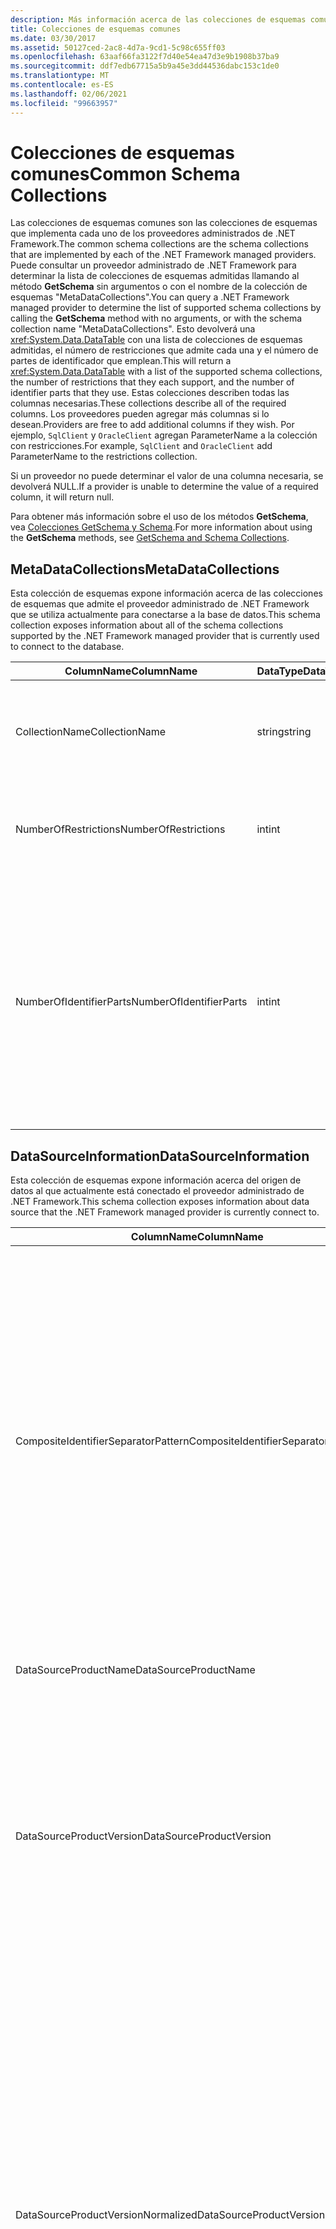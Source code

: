 ```yaml
---
description: Más información acerca de las colecciones de esquemas comunes
title: Colecciones de esquemas comunes
ms.date: 03/30/2017
ms.assetid: 50127ced-2ac8-4d7a-9cd1-5c98c655ff03
ms.openlocfilehash: 63aaf66fa3122f7d40e54ea47d3e9b1908b37ba9
ms.sourcegitcommit: ddf7edb67715a5b9a45e3dd44536dabc153c1de0
ms.translationtype: MT
ms.contentlocale: es-ES
ms.lasthandoff: 02/06/2021
ms.locfileid: "99663957"
---
```

# <a name="common-schema-collections"></a><span data-ttu-id="47744-103">Colecciones de esquemas comunes</span><span class="sxs-lookup"><span data-stu-id="47744-103">Common Schema Collections</span></span>

<span data-ttu-id="47744-104">Las colecciones de esquemas comunes son las colecciones de esquemas que implementa cada uno de los proveedores administrados de .NET Framework.</span><span class="sxs-lookup"><span data-stu-id="47744-104">The common schema collections are the schema collections that are implemented by each of the .NET Framework managed providers.</span></span> <span data-ttu-id="47744-105">Puede consultar un proveedor administrado de .NET Framework para determinar la lista de colecciones de esquemas admitidas llamando al método **GetSchema** sin argumentos o con el nombre de la colección de esquemas "MetaDataCollections".</span><span class="sxs-lookup"><span data-stu-id="47744-105">You can query a .NET Framework managed provider to determine the list of supported schema collections by calling the **GetSchema** method with no arguments, or with the schema collection name "MetaDataCollections".</span></span> <span data-ttu-id="47744-106">Esto devolverá una <xref:System.Data.DataTable> con una lista de colecciones de esquemas admitidas, el número de restricciones que admite cada una y el número de partes de identificador que emplean.</span><span class="sxs-lookup"><span data-stu-id="47744-106">This will return a <xref:System.Data.DataTable> with a list of the supported schema collections, the number of restrictions that they each support, and the number of identifier parts that they use.</span></span> <span data-ttu-id="47744-107">Estas colecciones describen todas las columnas necesarias.</span><span class="sxs-lookup"><span data-stu-id="47744-107">These collections describe all of the required columns.</span></span> <span data-ttu-id="47744-108">Los proveedores pueden agregar más columnas si lo desean.</span><span class="sxs-lookup"><span data-stu-id="47744-108">Providers are free to add additional columns if they wish.</span></span> <span data-ttu-id="47744-109">Por ejemplo, `SqlClient` y `OracleClient` agregan ParameterName a la colección con restricciones.</span><span class="sxs-lookup"><span data-stu-id="47744-109">For example, `SqlClient` and `OracleClient` add ParameterName to the restrictions collection.</span></span>  
  
 <span data-ttu-id="47744-110">Si un proveedor no puede determinar el valor de una columna necesaria, se devolverá NULL.</span><span class="sxs-lookup"><span data-stu-id="47744-110">If a provider is unable to determine the value of a required column, it will return null.</span></span>  
  
 <span data-ttu-id="47744-111">Para obtener más información sobre el uso de los métodos **GetSchema**, vea [Colecciones GetSchema y Schema](getschema-and-schema-collections.md).</span><span class="sxs-lookup"><span data-stu-id="47744-111">For more information about using the **GetSchema** methods, see [GetSchema and Schema Collections](getschema-and-schema-collections.md).</span></span>  
  
## <a name="metadatacollections"></a><span data-ttu-id="47744-112">MetaDataCollections</span><span class="sxs-lookup"><span data-stu-id="47744-112">MetaDataCollections</span></span>  

 <span data-ttu-id="47744-113">Esta colección de esquemas expone información acerca de las colecciones de esquemas que admite el proveedor administrado de .NET Framework que se utiliza actualmente para conectarse a la base de datos.</span><span class="sxs-lookup"><span data-stu-id="47744-113">This schema collection exposes information about all of the schema collections supported by the .NET Framework managed provider that is currently used to connect to the database.</span></span>  
  
|<span data-ttu-id="47744-114">ColumnName</span><span class="sxs-lookup"><span data-stu-id="47744-114">ColumnName</span></span>|<span data-ttu-id="47744-115">DataType</span><span class="sxs-lookup"><span data-stu-id="47744-115">DataType</span></span>|<span data-ttu-id="47744-116">Descripción</span><span class="sxs-lookup"><span data-stu-id="47744-116">Description</span></span>|  
|----------------|--------------|-----------------|  
|<span data-ttu-id="47744-117">CollectionName</span><span class="sxs-lookup"><span data-stu-id="47744-117">CollectionName</span></span>|<span data-ttu-id="47744-118">string</span><span class="sxs-lookup"><span data-stu-id="47744-118">string</span></span>|<span data-ttu-id="47744-119">Nombre de la colección que se pasa al método **GetSchema** para devolver la colección.</span><span class="sxs-lookup"><span data-stu-id="47744-119">The name of the collection to pass to the **GetSchema** method to return the collection.</span></span>|  
|<span data-ttu-id="47744-120">NumberOfRestrictions</span><span class="sxs-lookup"><span data-stu-id="47744-120">NumberOfRestrictions</span></span>|<span data-ttu-id="47744-121">int</span><span class="sxs-lookup"><span data-stu-id="47744-121">int</span></span>|<span data-ttu-id="47744-122">El número de restricciones que se pueden especificar para la colección.</span><span class="sxs-lookup"><span data-stu-id="47744-122">The number of restrictions that may be specified for the collection.</span></span>|  
|<span data-ttu-id="47744-123">NumberOfIdentifierParts</span><span class="sxs-lookup"><span data-stu-id="47744-123">NumberOfIdentifierParts</span></span>|<span data-ttu-id="47744-124">int</span><span class="sxs-lookup"><span data-stu-id="47744-124">int</span></span>|<span data-ttu-id="47744-125">El número de partes del identificador compuesto y nombre del objeto de base de datos.</span><span class="sxs-lookup"><span data-stu-id="47744-125">The number of parts in the composite identifier/database object name.</span></span> <span data-ttu-id="47744-126">Por ejemplo, en SQL Server, sería 3 para las tablas y 4 para las columnas.</span><span class="sxs-lookup"><span data-stu-id="47744-126">For example, in SQL Server, this would be 3 for tables and 4 for columns.</span></span> <span data-ttu-id="47744-127">En Oracle, sería 2 para las tablas y 3 para las columnas.</span><span class="sxs-lookup"><span data-stu-id="47744-127">In Oracle, it would be 2 for tables and 3 for columns.</span></span>|  
  
## <a name="datasourceinformation"></a><span data-ttu-id="47744-128">DataSourceInformation</span><span class="sxs-lookup"><span data-stu-id="47744-128">DataSourceInformation</span></span>  

 <span data-ttu-id="47744-129">Esta colección de esquemas expone información acerca del origen de datos al que actualmente está conectado el proveedor administrado de .NET Framework.</span><span class="sxs-lookup"><span data-stu-id="47744-129">This schema collection exposes information about data source that the .NET Framework managed provider is currently connect to.</span></span>  
  
|<span data-ttu-id="47744-130">ColumnName</span><span class="sxs-lookup"><span data-stu-id="47744-130">ColumnName</span></span>|<span data-ttu-id="47744-131">DataType</span><span class="sxs-lookup"><span data-stu-id="47744-131">DataType</span></span>|<span data-ttu-id="47744-132">Descripción</span><span class="sxs-lookup"><span data-stu-id="47744-132">Description</span></span>|  
|----------------|--------------|-----------------|  
|<span data-ttu-id="47744-133">CompositeIdentifierSeparatorPattern</span><span class="sxs-lookup"><span data-stu-id="47744-133">CompositeIdentifierSeparatorPattern</span></span>|<span data-ttu-id="47744-134">string</span><span class="sxs-lookup"><span data-stu-id="47744-134">string</span></span>|<span data-ttu-id="47744-135">La expresión regular que va a hacer corresponder los separadores compuestos en un identificador compuesto.</span><span class="sxs-lookup"><span data-stu-id="47744-135">The regular expression to match the composite separators in a composite identifier.</span></span> <span data-ttu-id="47744-136">Por ejemplo, "\\".</span><span class="sxs-lookup"><span data-stu-id="47744-136">For example, "\\."</span></span> <span data-ttu-id="47744-137">(por SQL Server) o " \@&#124;\\ ".</span><span class="sxs-lookup"><span data-stu-id="47744-137">(for SQL Server) or "\@&#124;\\."</span></span> <span data-ttu-id="47744-138">(en Oracle).</span><span class="sxs-lookup"><span data-stu-id="47744-138">(for Oracle).</span></span><br /><br /> <span data-ttu-id="47744-139">Se suele usar un identificador compuesto para un nombre de objeto de base de datos, por ejemplo, pubs.dbo.authors o pubs\@dbo.authors.</span><span class="sxs-lookup"><span data-stu-id="47744-139">A composite identifier is typically what is used for a database object name, for example: pubs.dbo.authors or pubs\@dbo.authors.</span></span><br /><br /> <span data-ttu-id="47744-140">Para SQL Server, use la expresión regular "\\.".</span><span class="sxs-lookup"><span data-stu-id="47744-140">For SQL Server, use the regular expression "\\.".</span></span> <span data-ttu-id="47744-141">Para OracleClient, use " \@&#124;\\ .".</span><span class="sxs-lookup"><span data-stu-id="47744-141">For OracleClient, use "\@&#124;\\.".</span></span><br /><br /> <span data-ttu-id="47744-142">En ODBC, utilice Catalog_name_seperator.</span><span class="sxs-lookup"><span data-stu-id="47744-142">For ODBC use the Catalog_name_seperator.</span></span><br /><br /> <span data-ttu-id="47744-143">En OLE DB, use DBLITERAL_CATALOG_SEPARATOR o DBLITERAL_SCHEMA_SEPARATOR.</span><span class="sxs-lookup"><span data-stu-id="47744-143">For OLE DB use DBLITERAL_CATALOG_SEPARATOR or DBLITERAL_SCHEMA_SEPARATOR.</span></span>|  
|<span data-ttu-id="47744-144">DataSourceProductName</span><span class="sxs-lookup"><span data-stu-id="47744-144">DataSourceProductName</span></span>|<span data-ttu-id="47744-145">string</span><span class="sxs-lookup"><span data-stu-id="47744-145">string</span></span>|<span data-ttu-id="47744-146">El nombre del producto al que tiene acceso el proveedor, por ejemplo, "Oracle" o "SQLServer".</span><span class="sxs-lookup"><span data-stu-id="47744-146">The name of the product accessed by the provider, such as "Oracle" or "SQLServer".</span></span>|  
|<span data-ttu-id="47744-147">DataSourceProductVersion</span><span class="sxs-lookup"><span data-stu-id="47744-147">DataSourceProductVersion</span></span>|<span data-ttu-id="47744-148">string</span><span class="sxs-lookup"><span data-stu-id="47744-148">string</span></span>|<span data-ttu-id="47744-149">Indica la versión del producto al que tiene acceso el proveedor, en el formato nativo de los orígenes de datos y no en el formato de Microsoft.</span><span class="sxs-lookup"><span data-stu-id="47744-149">Indicates the version of the product accessed by the provider, in the data sources native format and not in Microsoft format.</span></span><br /><br /> <span data-ttu-id="47744-150">En algunos casos, DataSourceProductVersion y DataSourceProductVersionNormalized tendrán el mismo valor.</span><span class="sxs-lookup"><span data-stu-id="47744-150">In some cases DataSourceProductVersion and DataSourceProductVersionNormalized will be the same value.</span></span> <span data-ttu-id="47744-151">En el caso de OLE DB y ODBC, serán siempre iguales dado que se asignan a la misma llamada de función en la API nativa subyacente.</span><span class="sxs-lookup"><span data-stu-id="47744-151">In the case of OLE DB and ODBC, these will always be the same as they are mapped to the same function call in the underlying native API.</span></span>|  
|<span data-ttu-id="47744-152">DataSourceProductVersionNormalized</span><span class="sxs-lookup"><span data-stu-id="47744-152">DataSourceProductVersionNormalized</span></span>|<span data-ttu-id="47744-153">string</span><span class="sxs-lookup"><span data-stu-id="47744-153">string</span></span>|<span data-ttu-id="47744-154">Una versión normalizada del origen de datos, de forma que se puede comparar con `String.Compare()`.</span><span class="sxs-lookup"><span data-stu-id="47744-154">A normalized version for the data source, such that it can be compared with `String.Compare()`.</span></span> <span data-ttu-id="47744-155">Su formato es coherente con todas las versiones del proveedor para evitar que la versión 10 se clasifique entre la versión 1 y la versión 2.</span><span class="sxs-lookup"><span data-stu-id="47744-155">The format of this is consistent for all versions of the provider to prevent version 10 from sorting between version 1 and version 2.</span></span><br /><br /> <span data-ttu-id="47744-156">Por ejemplo, el proveedor de Oracle usa un formato de "NN. NN. NN. NN. NN" para su versión normalizada, lo que hace que un origen de datos Oracle 8i devuelva "08.01.07.04.01".</span><span class="sxs-lookup"><span data-stu-id="47744-156">For example, the Oracle provider uses a format of "nn.nn.nn.nn.nn" for its normalized version, which causes an Oracle 8i data source to return "08.01.07.04.01".</span></span> <span data-ttu-id="47744-157">SQL Server usa el formato típico de Microsoft "NN. NN. nnnn".</span><span class="sxs-lookup"><span data-stu-id="47744-157">SQL Server uses the typical Microsoft "nn.nn.nnnn" format.</span></span><br /><br /> <span data-ttu-id="47744-158">En algunos casos, DataSourceProductVersion y DataSourceProductVersionNormalized tendrán el mismo valor.</span><span class="sxs-lookup"><span data-stu-id="47744-158">In some cases, DataSourceProductVersion and DataSourceProductVersionNormalized will be the same value.</span></span> <span data-ttu-id="47744-159">En el caso de OLE DB y ODBC, serán siempre iguales dado que se asignan a la misma llamada de función en la API nativa subyacente.</span><span class="sxs-lookup"><span data-stu-id="47744-159">In the case of OLE DB and ODBC these will always be the same as they are mapped to the same function call in the underlying native API.</span></span>|  
|<span data-ttu-id="47744-160">GroupByBehavior</span><span class="sxs-lookup"><span data-stu-id="47744-160">GroupByBehavior</span></span>|<xref:System.Data.Common.GroupByBehavior>|<span data-ttu-id="47744-161">Especifica la relación entre las columnas de una cláusula GROUP BY y las columnas no agregadas de la lista de selección.</span><span class="sxs-lookup"><span data-stu-id="47744-161">Specifies the relationship between the columns in a GROUP BY clause and the non-aggregated columns in the select list.</span></span>|  
|<span data-ttu-id="47744-162">IdentifierPattern</span><span class="sxs-lookup"><span data-stu-id="47744-162">IdentifierPattern</span></span>|<span data-ttu-id="47744-163">string</span><span class="sxs-lookup"><span data-stu-id="47744-163">string</span></span>|<span data-ttu-id="47744-164">Expresión regular que crea una correspondencia con un identificador y con un valor de coincidencia del identificador.</span><span class="sxs-lookup"><span data-stu-id="47744-164">A regular expression that matches an identifier and has a match value of the identifier.</span></span> <span data-ttu-id="47744-165">Por ejemplo, "[A-Za-z0-9_#$]".</span><span class="sxs-lookup"><span data-stu-id="47744-165">For example "[A-Za-z0-9_#$]".</span></span>|  
|<span data-ttu-id="47744-166">IdentifierCase</span><span class="sxs-lookup"><span data-stu-id="47744-166">IdentifierCase</span></span>|<xref:System.Data.Common.IdentifierCase>|<span data-ttu-id="47744-167">Indica si los identificadores que no se incluyen entre comillas se usan con distinción de mayúsculas y minúsculas o no.</span><span class="sxs-lookup"><span data-stu-id="47744-167">Indicates whether non-quoted identifiers are treated as case sensitive or not.</span></span>|  
|<span data-ttu-id="47744-168">OrderByColumnsInSelect</span><span class="sxs-lookup"><span data-stu-id="47744-168">OrderByColumnsInSelect</span></span>|<span data-ttu-id="47744-169">bool</span><span class="sxs-lookup"><span data-stu-id="47744-169">bool</span></span>|<span data-ttu-id="47744-170">Especifica si las columnas de una cláusula ORDER BY deben estar en la lista de selección.</span><span class="sxs-lookup"><span data-stu-id="47744-170">Specifies whether columns in an ORDER BY clause must be in the select list.</span></span> <span data-ttu-id="47744-171">Un valor de true indica que es necesario que estén en la lista de selección; un valor de false indica que no es necesario que estén en la lista de selección.</span><span class="sxs-lookup"><span data-stu-id="47744-171">A value of true indicates that they are required to be in the select list, a value of false indicates that they are not required to be in the select list.</span></span>|  
|<span data-ttu-id="47744-172">ParameterMarkerFormat</span><span class="sxs-lookup"><span data-stu-id="47744-172">ParameterMarkerFormat</span></span>|<span data-ttu-id="47744-173">string</span><span class="sxs-lookup"><span data-stu-id="47744-173">string</span></span>|<span data-ttu-id="47744-174">Una cadena de formato que representa cómo dar formato a un parámetro.</span><span class="sxs-lookup"><span data-stu-id="47744-174">A format string that represents how to format a parameter.</span></span><br /><br /> <span data-ttu-id="47744-175">Si el origen de datos admite parámetros con nombre, el primer marcador de posición de esta cadena debe estar donde se debe dar formato al nombre del parámetro.</span><span class="sxs-lookup"><span data-stu-id="47744-175">If named parameters are supported by the data source, the first placeholder in this string should be where the parameter name should be formatted.</span></span><br /><br /> <span data-ttu-id="47744-176">Por ejemplo, si el origen de datos espera que se asigne un nombre a los parámetros y que ":" los preceda, el resultado sería ":{0}".</span><span class="sxs-lookup"><span data-stu-id="47744-176">For example, if the data source expects parameters to be named and prefixed with an ':' this would be ":{0}".</span></span> <span data-ttu-id="47744-177">Cuando se formatea con un nombre de parámetro de "p1", la cadena resultante es ":p1".</span><span class="sxs-lookup"><span data-stu-id="47744-177">When formatting this with a parameter name of "p1" the resulting string is ":p1".</span></span><br /><br /> <span data-ttu-id="47744-178">Si el origen de datos espera que el carácter "\@" preceda a los parámetros, pero los nombres ya lo incluyen, el resultado sería "{0}" y el resultado de aplicar formato un parámetro denominado "\@p1" sería simplemente "\@p1".</span><span class="sxs-lookup"><span data-stu-id="47744-178">If the data source expects parameters to be prefixed with the '\@', but the names already include them, this would be '{0}', and the result of formatting a parameter named "\@p1" would simply be "\@p1".</span></span><br /><br /> <span data-ttu-id="47744-179">Para los orígenes de datos que no esperan parámetros con nombre y sí el uso del carácter "?", la cadena de formato se puede especificar como "?", lo que ignoraría el nombre del parámetro.</span><span class="sxs-lookup"><span data-stu-id="47744-179">For data sources that do not expect named parameters and expect the use of the '?' character, the format string can be specified as simply '?', which would ignore the parameter name.</span></span> <span data-ttu-id="47744-180">Por OLE DB, devolvemos '? '.</span><span class="sxs-lookup"><span data-stu-id="47744-180">For OLE DB we return '?'.</span></span>|  
|<span data-ttu-id="47744-181">ParameterMarkerPattern</span><span class="sxs-lookup"><span data-stu-id="47744-181">ParameterMarkerPattern</span></span>|<span data-ttu-id="47744-182">string</span><span class="sxs-lookup"><span data-stu-id="47744-182">string</span></span>|<span data-ttu-id="47744-183">Una expresión regular que crea una correspondencia con un marcador de parámetro.</span><span class="sxs-lookup"><span data-stu-id="47744-183">A regular expression that matches a parameter marker.</span></span> <span data-ttu-id="47744-184">Tendrá un valor de correspondencia del nombre del parámetro, si lo hay.</span><span class="sxs-lookup"><span data-stu-id="47744-184">It will have a match value of the parameter name, if any.</span></span><br /><br /> <span data-ttu-id="47744-185">Por ejemplo, si se admiten parámetros con nombre con un carácter de introducción "\@" que se incluirá en el nombre del parámetro, el resultado sería "(\@[A-Za-z0-9_$#]\*)".</span><span class="sxs-lookup"><span data-stu-id="47744-185">For example, if named parameters are supported with an '\@' lead-in character that will be included in the parameter name, this would be: "(\@[A-Za-z0-9_$#]\*)".</span></span><br /><br /> <span data-ttu-id="47744-186">Pero si se admiten parámetros con nombre con ":" como carácter de introducción y no forma parte del nombre del parámetro, el resultado sería ":([A-Za-z0-9_$#]\*)".</span><span class="sxs-lookup"><span data-stu-id="47744-186">However, if named parameters are supported with a ':' as the lead-in character and it is not part of the parameter name, this would be: ":([A-Za-z0-9_$#]\*)".</span></span><br /><br /> <span data-ttu-id="47744-187">Naturalmente, si el origen de datos no admite parámetros con nombre, esto sería simplemente "?".</span><span class="sxs-lookup"><span data-stu-id="47744-187">Of course, if the data source doesn't support named parameters, this would simply be "?".</span></span>|  
|<span data-ttu-id="47744-188">ParameterNameMaxLength</span><span class="sxs-lookup"><span data-stu-id="47744-188">ParameterNameMaxLength</span></span>|<span data-ttu-id="47744-189">int</span><span class="sxs-lookup"><span data-stu-id="47744-189">int</span></span>|<span data-ttu-id="47744-190">La longitud máxima del nombre del parámetro en caracteres.</span><span class="sxs-lookup"><span data-stu-id="47744-190">The maximum length of a parameter name in characters.</span></span> <span data-ttu-id="47744-191">Visual Studio espera que si se admiten nombres de parámetros, el valor mínimo de la longitud máxima sea 30 caracteres.</span><span class="sxs-lookup"><span data-stu-id="47744-191">Visual Studio expects that if parameter names are supported, the minimum value for the maximum length is 30 characters.</span></span><br /><br /> <span data-ttu-id="47744-192">Si el origen de datos no admite parámetros con nombre, esta propiedad devuelve cero.</span><span class="sxs-lookup"><span data-stu-id="47744-192">If the data source does not support named parameters, this property returns zero.</span></span>|  
|<span data-ttu-id="47744-193">ParameterNamePattern</span><span class="sxs-lookup"><span data-stu-id="47744-193">ParameterNamePattern</span></span>|<span data-ttu-id="47744-194">string</span><span class="sxs-lookup"><span data-stu-id="47744-194">string</span></span>|<span data-ttu-id="47744-195">Una expresión regular que crea una correspondencia con los nombres de parámetros válidos.</span><span class="sxs-lookup"><span data-stu-id="47744-195">A regular expression that matches the valid parameter names.</span></span> <span data-ttu-id="47744-196">Según el origen de datos, existen diferentes reglas respecto a los caracteres que se pueden utilizar en los nombres de parámetros.</span><span class="sxs-lookup"><span data-stu-id="47744-196">Different data sources have different rules regarding the characters that may be used for parameter names.</span></span><br /><br /> <span data-ttu-id="47744-197">Visual Studio espera que si se admiten nombres de parámetros, los caracteres "\p{Lu}\p{Ll}\p{Lt}\p{Lm}\p{Lo}\p{Nl}\p{Nd}" son el juego mínimo de caracteres admitidos que son válidos en nombres de parámetros.</span><span class="sxs-lookup"><span data-stu-id="47744-197">Visual Studio expects that if parameter names are supported, the characters "\p{Lu}\p{Ll}\p{Lt}\p{Lm}\p{Lo}\p{Nl}\p{Nd}" are the minimum supported set of characters that are valid for parameter names.</span></span>|  
|<span data-ttu-id="47744-198">QuotedIdentifierPattern</span><span class="sxs-lookup"><span data-stu-id="47744-198">QuotedIdentifierPattern</span></span>|<span data-ttu-id="47744-199">string</span><span class="sxs-lookup"><span data-stu-id="47744-199">string</span></span>|<span data-ttu-id="47744-200">Una expresión regular que crea una correspondencia con un identificador incluido entre comillas y que tiene un valor de correspondencia del propio identificador sin las comillas.</span><span class="sxs-lookup"><span data-stu-id="47744-200">A regular expression that matches a quoted identifier and has a match value of the identifier itself without the quotes.</span></span> <span data-ttu-id="47744-201">Por ejemplo, si el origen de datos ha usado comillas dobles para identificar identificadores entre comillas, sería "(([^\\"]&#124;\\"\\")\*)".</span><span class="sxs-lookup"><span data-stu-id="47744-201">For example, if the data source used double-quotes to identify quoted identifiers, this would be: "(([^\\"]&#124;\\"\\")\*)".</span></span>|  
|<span data-ttu-id="47744-202">QuotedIdentifierCase</span><span class="sxs-lookup"><span data-stu-id="47744-202">QuotedIdentifierCase</span></span>|<xref:System.Data.Common.IdentifierCase>|<span data-ttu-id="47744-203">Indica si los identificadores incluidos entre comillas se tratan o no como con diferenciación entre mayúsculas y minúsculas.</span><span class="sxs-lookup"><span data-stu-id="47744-203">Indicates whether quoted identifiers are treated as case sensitive or not.</span></span>|  
|<span data-ttu-id="47744-204">StatementSeparatorPattern</span><span class="sxs-lookup"><span data-stu-id="47744-204">StatementSeparatorPattern</span></span>|<span data-ttu-id="47744-205">string</span><span class="sxs-lookup"><span data-stu-id="47744-205">string</span></span>|<span data-ttu-id="47744-206">Una expresión regular que crea una correspondencia con el separador de instrucciones.</span><span class="sxs-lookup"><span data-stu-id="47744-206">A regular expression that matches the statement separator.</span></span>|  
|<span data-ttu-id="47744-207">StringLiteralPattern</span><span class="sxs-lookup"><span data-stu-id="47744-207">StringLiteralPattern</span></span>|<span data-ttu-id="47744-208">string</span><span class="sxs-lookup"><span data-stu-id="47744-208">string</span></span>|<span data-ttu-id="47744-209">Una expresión regular que crea una correspondencia con un literal de cadena y que tiene un valor de correspondencia del propio literal.</span><span class="sxs-lookup"><span data-stu-id="47744-209">A regular expression that matches a string literal and has a match value of the literal itself.</span></span> <span data-ttu-id="47744-210">Por ejemplo, si el origen de datos ha usado comillas sencillas para identificar cadenas, sería "('([^']&#124;'')\*')"'.</span><span class="sxs-lookup"><span data-stu-id="47744-210">For example, if the data source used single-quotes to identify strings, this would be: "('([^']&#124;'')\*')"'</span></span>|  
|<span data-ttu-id="47744-211">SupportedJoinOperators</span><span class="sxs-lookup"><span data-stu-id="47744-211">SupportedJoinOperators</span></span>|<xref:System.Data.Common.SupportedJoinOperators>|<span data-ttu-id="47744-212">Especifica los tipos de instrucciones de unión SQL que admite el origen de datos.</span><span class="sxs-lookup"><span data-stu-id="47744-212">Specifies what types of SQL join statements are supported by the data source.</span></span>|  
  
## <a name="datatypes"></a><span data-ttu-id="47744-213">DataTypes</span><span class="sxs-lookup"><span data-stu-id="47744-213">DataTypes</span></span>  

 <span data-ttu-id="47744-214">Esta colección de esquemas expone información acerca de los tipos de datos que admite la base de datos a la que está conectado actualmente el proveedor de datos de .NET Framework.</span><span class="sxs-lookup"><span data-stu-id="47744-214">This schema collection exposes information about the data types that are supported by the database that the .NET Framework managed provider is currently connected to.</span></span>  
  
|<span data-ttu-id="47744-215">ColumnName</span><span class="sxs-lookup"><span data-stu-id="47744-215">ColumnName</span></span>|<span data-ttu-id="47744-216">DataType</span><span class="sxs-lookup"><span data-stu-id="47744-216">DataType</span></span>|<span data-ttu-id="47744-217">Descripción</span><span class="sxs-lookup"><span data-stu-id="47744-217">Description</span></span>|  
|----------------|--------------|-----------------|  
|<span data-ttu-id="47744-218">TypeName</span><span class="sxs-lookup"><span data-stu-id="47744-218">TypeName</span></span>|<span data-ttu-id="47744-219">string</span><span class="sxs-lookup"><span data-stu-id="47744-219">string</span></span>|<span data-ttu-id="47744-220">El nombre del tipo de datos específico del proveedor.</span><span class="sxs-lookup"><span data-stu-id="47744-220">The provider-specific data type name.</span></span>|  
|<span data-ttu-id="47744-221">ProviderDbType</span><span class="sxs-lookup"><span data-stu-id="47744-221">ProviderDbType</span></span>|<span data-ttu-id="47744-222">int</span><span class="sxs-lookup"><span data-stu-id="47744-222">int</span></span>|<span data-ttu-id="47744-223">Valor de tipo específico del proveedor que se debe usar al especificar el tipo de un parámetro.</span><span class="sxs-lookup"><span data-stu-id="47744-223">The provider-specific type value that should be used when specifying a parameter's type.</span></span> <span data-ttu-id="47744-224">Por ejemplo, SqlDbType.Money u OracleType.Blob.</span><span class="sxs-lookup"><span data-stu-id="47744-224">For example, SqlDbType.Money or OracleType.Blob.</span></span>|  
|<span data-ttu-id="47744-225">ColumnSize</span><span class="sxs-lookup"><span data-stu-id="47744-225">ColumnSize</span></span>|<span data-ttu-id="47744-226">long</span><span class="sxs-lookup"><span data-stu-id="47744-226">long</span></span>|<span data-ttu-id="47744-227">La longitud de una columna o parámetro no numérico hace referencia a la longitud máxima o a la longitud que ha definido el proveedor para este tipo.</span><span class="sxs-lookup"><span data-stu-id="47744-227">The length of a non-numeric column or parameter refers to either the maximum or the length defined for this type by the provider.</span></span><br /><br /> <span data-ttu-id="47744-228">En datos de caracteres, es la longitud máxima o definida en unidades por el origen de datos.</span><span class="sxs-lookup"><span data-stu-id="47744-228">For character data, this is the maximum or defined length in units, defined by the data source.</span></span> <span data-ttu-id="47744-229">Oracle tiene el concepto de especificar una longitud y, a continuación, el tamaño de almacenamiento real en algunos tipos de datos de caracteres.</span><span class="sxs-lookup"><span data-stu-id="47744-229">Oracle has the concept of specifying a length and then specifying the actual storage size for some character data types.</span></span> <span data-ttu-id="47744-230">Esto solo define la longitud en unidades en Oracle.</span><span class="sxs-lookup"><span data-stu-id="47744-230">This defines only the length in units for Oracle.</span></span><br /><br /> <span data-ttu-id="47744-231">En los tipos de datos de fecha y hora, es la longitud de la representación de cadena (suponiendo la precisión máxima permitida del componente de segundos decimales).</span><span class="sxs-lookup"><span data-stu-id="47744-231">For date-time data types, this is the length of the string representation (assuming the maximum allowed precision of the fractional seconds component).</span></span><br /><br /> <span data-ttu-id="47744-232">Si el tipo de datos es numérico, se corresponde al límite superior de la precisión máxima del tipo de datos.</span><span class="sxs-lookup"><span data-stu-id="47744-232">If the data type is numeric, this is the upper bound on the maximum precision of the data type.</span></span>|  
|<span data-ttu-id="47744-233">CreateFormat</span><span class="sxs-lookup"><span data-stu-id="47744-233">CreateFormat</span></span>|<span data-ttu-id="47744-234">string</span><span class="sxs-lookup"><span data-stu-id="47744-234">string</span></span>|<span data-ttu-id="47744-235">La cadena de formato que representa cómo agregar esta columna a una instrucción de definición de datos, como CREATE TABLE.</span><span class="sxs-lookup"><span data-stu-id="47744-235">Format string that represents how to add this column to a data definition statement, such as CREATE TABLE.</span></span> <span data-ttu-id="47744-236">Cada elemento de la matriz CreateParameter se debe representar con un "marcador de parámetro" en la cadena de formato.</span><span class="sxs-lookup"><span data-stu-id="47744-236">Each element in the CreateParameter array should be represented by a "parameter marker" in the format string.</span></span><br /><br /> <span data-ttu-id="47744-237">Por ejemplo, el tipo de datos SQL DECIMAL necesita una precisión y una escala.</span><span class="sxs-lookup"><span data-stu-id="47744-237">For example, the SQL data type DECIMAL needs a precision and a scale.</span></span> <span data-ttu-id="47744-238">En este caso, la cadena de formato sería "DECIMAL({0},{1})".</span><span class="sxs-lookup"><span data-stu-id="47744-238">In this case, the format string would be "DECIMAL({0},{1})".</span></span>|  
|<span data-ttu-id="47744-239">CreateParameters</span><span class="sxs-lookup"><span data-stu-id="47744-239">CreateParameters</span></span>|<span data-ttu-id="47744-240">string</span><span class="sxs-lookup"><span data-stu-id="47744-240">string</span></span>|<span data-ttu-id="47744-241">Los parámetros de creación que se deben especificar al crear una columna de este tipo de datos.</span><span class="sxs-lookup"><span data-stu-id="47744-241">The creation parameters that must be specified when creating a column of this data type.</span></span> <span data-ttu-id="47744-242">Cada parámetro de creación se muestra en la cadena, separado por una coma en el orden en que se suministran.</span><span class="sxs-lookup"><span data-stu-id="47744-242">Each creation parameter is listed in the string, separated by a comma in the order they are to be supplied.</span></span><br /><br /> <span data-ttu-id="47744-243">Por ejemplo, el tipo de datos SQL DECIMAL necesita una precisión y una escala.</span><span class="sxs-lookup"><span data-stu-id="47744-243">For example, the SQL data type DECIMAL needs a precision and a scale.</span></span> <span data-ttu-id="47744-244">En este caso, los parámetros de creación deben contener la cadena "precisión, escala".</span><span class="sxs-lookup"><span data-stu-id="47744-244">In this case, the creation parameters should contain the string "precision, scale".</span></span><br /><br /> <span data-ttu-id="47744-245">En un comando de texto para crear una columna DECIMAL con una precisión de 10 y una escala de 2, el valor de la columna CreateFormat podría ser DECIMAL({0},{1})" y la especificación completa del tipo sería DECIMAL(10,2).</span><span class="sxs-lookup"><span data-stu-id="47744-245">In a text command to create a DECIMAL column with a precision of 10 and a scale of 2, the value of the CreateFormat column might be DECIMAL({0},{1})" and the complete type specification would be DECIMAL(10,2).</span></span>|  
|<span data-ttu-id="47744-246">DataType</span><span class="sxs-lookup"><span data-stu-id="47744-246">DataType</span></span>|<span data-ttu-id="47744-247">string</span><span class="sxs-lookup"><span data-stu-id="47744-247">string</span></span>|<span data-ttu-id="47744-248">El nombre del tipo de datos de .NET Framework.</span><span class="sxs-lookup"><span data-stu-id="47744-248">The name of the .NET Framework type of the data type.</span></span>|  
|<span data-ttu-id="47744-249">IsAutoincrementable</span><span class="sxs-lookup"><span data-stu-id="47744-249">IsAutoincrementable</span></span>|<span data-ttu-id="47744-250">bool</span><span class="sxs-lookup"><span data-stu-id="47744-250">bool</span></span>|<span data-ttu-id="47744-251">true: los valores de este tipo de datos pueden ser de incremento automático.</span><span class="sxs-lookup"><span data-stu-id="47744-251">true—Values of this data type may be auto-incrementing.</span></span><br /><br /> <span data-ttu-id="47744-252">false: los valores de este tipo de datos podrían no ser de incremento automático.</span><span class="sxs-lookup"><span data-stu-id="47744-252">false—Values of this data type may not be auto-incrementing.</span></span><br /><br /> <span data-ttu-id="47744-253">Tenga en cuenta que esto simplemente indica si una columna de este tipo de datos podría ser de incremento automático, no que todas las columnas de este tipo lo sean.</span><span class="sxs-lookup"><span data-stu-id="47744-253">Note that this merely indicates whether a column of this data type may be auto-incrementing, not that all columns of this type are auto-incrementing.</span></span>|  
|<span data-ttu-id="47744-254">IsBestMatch</span><span class="sxs-lookup"><span data-stu-id="47744-254">IsBestMatch</span></span>|<span data-ttu-id="47744-255">bool</span><span class="sxs-lookup"><span data-stu-id="47744-255">bool</span></span>|<span data-ttu-id="47744-256">true: el tipo de datos es la mejor coincidencia entre todos los tipos de datos del almacén de datos y el tipo de datos de .NET Framework que indica el valor de la columna DataType.</span><span class="sxs-lookup"><span data-stu-id="47744-256">true—The data type is the best match between all data types in the data store and the .NET Framework data type indicated by the value in the DataType column.</span></span><br /><br /> <span data-ttu-id="47744-257">false: el tipo de datos no es la mejor coincidencia.</span><span class="sxs-lookup"><span data-stu-id="47744-257">false—The data type is not the best match.</span></span><br /><br /> <span data-ttu-id="47744-258">En cada conjunto de filas en las que el valor de la columna DataType sea el mismo, la columna IsBestMatch solo se establece en true en una fila.</span><span class="sxs-lookup"><span data-stu-id="47744-258">For each set of rows in which the value of the DataType column is the same, the IsBestMatch column is set to true in only one row.</span></span>|  
|<span data-ttu-id="47744-259">IsCaseSensitive</span><span class="sxs-lookup"><span data-stu-id="47744-259">IsCaseSensitive</span></span>|<span data-ttu-id="47744-260">bool</span><span class="sxs-lookup"><span data-stu-id="47744-260">bool</span></span>|<span data-ttu-id="47744-261">true: el tipo de datos es de tipo carácter y distingue entre mayúsculas y minúsculas.</span><span class="sxs-lookup"><span data-stu-id="47744-261">true—The data type is a character type and is case-sensitive.</span></span><br /><br /> <span data-ttu-id="47744-262">false: el tipo de datos no es de tipo carácter y no distingue entre mayúsculas y minúsculas.</span><span class="sxs-lookup"><span data-stu-id="47744-262">false—The data type is not a character type or is not case-sensitive.</span></span>|  
|<span data-ttu-id="47744-263">IsFixedLength</span><span class="sxs-lookup"><span data-stu-id="47744-263">IsFixedLength</span></span>|<span data-ttu-id="47744-264">bool</span><span class="sxs-lookup"><span data-stu-id="47744-264">bool</span></span>|<span data-ttu-id="47744-265">true: las columnas de este tipo de datos creadas con el lenguaje de definición de datos (DDL) serán de longitud fija.</span><span class="sxs-lookup"><span data-stu-id="47744-265">true—Columns of this data type created by the data definition language (DDL) will be of fixed length.</span></span><br /><br /> <span data-ttu-id="47744-266">false: las columnas de este tipo de datos creadas con la DDL serán de longitud variable.</span><span class="sxs-lookup"><span data-stu-id="47744-266">false—Columns of this data type created by the DDL will be of variable length.</span></span><br /><br /> <span data-ttu-id="47744-267">DBNull.Value: no se sabe si el proveedor asignará este campo con una columna de longitud fija o variable.</span><span class="sxs-lookup"><span data-stu-id="47744-267">DBNull.Value—It is not known whether the provider will map this field with a fixed-length or variable-length column.</span></span>|  
|<span data-ttu-id="47744-268">IsFixedPrecisionScale</span><span class="sxs-lookup"><span data-stu-id="47744-268">IsFixedPrecisionScale</span></span>|<span data-ttu-id="47744-269">bool</span><span class="sxs-lookup"><span data-stu-id="47744-269">bool</span></span>|<span data-ttu-id="47744-270">true: el tipo de datos tiene una precisión y escala fijas.</span><span class="sxs-lookup"><span data-stu-id="47744-270">true—The data type has a fixed precision and scale.</span></span><br /><br /> <span data-ttu-id="47744-271">false: el tipo de datos no tiene una precisión y escala fijas.</span><span class="sxs-lookup"><span data-stu-id="47744-271">false—The data type does not have a fixed precision and scale.</span></span>|  
|<span data-ttu-id="47744-272">IsLong</span><span class="sxs-lookup"><span data-stu-id="47744-272">IsLong</span></span>|<span data-ttu-id="47744-273">bool</span><span class="sxs-lookup"><span data-stu-id="47744-273">bool</span></span>|<span data-ttu-id="47744-274">true: el tipo de datos contiene datos muy largos; la definición de datos muy largos es específica del proveedor.</span><span class="sxs-lookup"><span data-stu-id="47744-274">true—The data type contains very long data; the definition of very long data is provider-specific.</span></span><br /><br /> <span data-ttu-id="47744-275">false: el tipo de datos no contiene datos muy largos.</span><span class="sxs-lookup"><span data-stu-id="47744-275">false—The data type does not contain very long data.</span></span>|  
|<span data-ttu-id="47744-276">IsNullable</span><span class="sxs-lookup"><span data-stu-id="47744-276">IsNullable</span></span>|<span data-ttu-id="47744-277">bool</span><span class="sxs-lookup"><span data-stu-id="47744-277">bool</span></span>|<span data-ttu-id="47744-278">true: el tipo de datos acepta valores NULL.</span><span class="sxs-lookup"><span data-stu-id="47744-278">true—The data type is nullable.</span></span><br /><br /> <span data-ttu-id="47744-279">false: el tipo de datos no acepta valores NULL.</span><span class="sxs-lookup"><span data-stu-id="47744-279">false—The data type is not nullable.</span></span><br /><br /> <span data-ttu-id="47744-280">DBNull.Value: no se sabe si el tipo de datos acepta valores NULL.</span><span class="sxs-lookup"><span data-stu-id="47744-280">DBNull.Value—It is not known whether the data type is nullable.</span></span>|  
|<span data-ttu-id="47744-281">IsSearchable</span><span class="sxs-lookup"><span data-stu-id="47744-281">IsSearchable</span></span>|<span data-ttu-id="47744-282">bool</span><span class="sxs-lookup"><span data-stu-id="47744-282">bool</span></span>|<span data-ttu-id="47744-283">true: el tipo de datos se puede utilizar en una cláusula WHERE con cualquier operador, excepto con el predicado LIKE.</span><span class="sxs-lookup"><span data-stu-id="47744-283">true—The data type can be used in a WHERE clause with any operator except the LIKE predicate.</span></span><br /><br /> <span data-ttu-id="47744-284">false: el tipo de datos no se puede utilizar en una cláusula WHERE con ningún operador, excepto con el predicado LIKE.</span><span class="sxs-lookup"><span data-stu-id="47744-284">false—The data type cannot be used in a WHERE clause with any operator except the LIKE predicate.</span></span>|  
|<span data-ttu-id="47744-285">IsSearchableWithLike</span><span class="sxs-lookup"><span data-stu-id="47744-285">IsSearchableWithLike</span></span>|<span data-ttu-id="47744-286">bool</span><span class="sxs-lookup"><span data-stu-id="47744-286">bool</span></span>|<span data-ttu-id="47744-287">true: el tipo de datos se puede utilizar con el predicado LIKE</span><span class="sxs-lookup"><span data-stu-id="47744-287">true—The data type can be used with the LIKE predicate</span></span><br /><br /> <span data-ttu-id="47744-288">false: el tipo de datos no se puede utilizar con el predicado LIKE.</span><span class="sxs-lookup"><span data-stu-id="47744-288">false—The data type cannot be used with the LIKE predicate.</span></span>|  
|<span data-ttu-id="47744-289">IsUnsigned</span><span class="sxs-lookup"><span data-stu-id="47744-289">IsUnsigned</span></span>|<span data-ttu-id="47744-290">bool</span><span class="sxs-lookup"><span data-stu-id="47744-290">bool</span></span>|<span data-ttu-id="47744-291">true: el tipo de datos es sin signo.</span><span class="sxs-lookup"><span data-stu-id="47744-291">true—The data type is unsigned.</span></span><br /><br /> <span data-ttu-id="47744-292">false: el tipo de datos es con signo.</span><span class="sxs-lookup"><span data-stu-id="47744-292">false—The data type is signed.</span></span><br /><br /> <span data-ttu-id="47744-293">DBNull.Value: no es aplicable al tipo de datos.</span><span class="sxs-lookup"><span data-stu-id="47744-293">DBNull.Value—Not applicable to data type.</span></span>|  
|<span data-ttu-id="47744-294">MaximumScale</span><span class="sxs-lookup"><span data-stu-id="47744-294">MaximumScale</span></span>|<span data-ttu-id="47744-295">short</span><span class="sxs-lookup"><span data-stu-id="47744-295">short</span></span>|<span data-ttu-id="47744-296">Si el indicador de tipos es un tipo numérico, es el número máximo de dígitos permitidos a la derecha del separador decimal.</span><span class="sxs-lookup"><span data-stu-id="47744-296">If the type indicator is a numeric type, this is the maximum number of digits allowed to the right of the decimal point.</span></span> <span data-ttu-id="47744-297">De lo contrario, es DBNull.Value.</span><span class="sxs-lookup"><span data-stu-id="47744-297">Otherwise, this is DBNull.Value.</span></span>|  
|<span data-ttu-id="47744-298">MinimumScale</span><span class="sxs-lookup"><span data-stu-id="47744-298">MinimumScale</span></span>|<span data-ttu-id="47744-299">short</span><span class="sxs-lookup"><span data-stu-id="47744-299">short</span></span>|<span data-ttu-id="47744-300">Si el indicador de tipos es un tipo numérico, es el número mínimo de dígitos permitidos a la derecha del separador decimal.</span><span class="sxs-lookup"><span data-stu-id="47744-300">If the type indicator is a numeric type, this is the minimum number of digits allowed to the right of the decimal point.</span></span> <span data-ttu-id="47744-301">De lo contrario, es DBNull.Value.</span><span class="sxs-lookup"><span data-stu-id="47744-301">Otherwise, this is DBNull.Value.</span></span>|  
|<span data-ttu-id="47744-302">IsConcurrencyType</span><span class="sxs-lookup"><span data-stu-id="47744-302">IsConcurrencyType</span></span>|<span data-ttu-id="47744-303">bool</span><span class="sxs-lookup"><span data-stu-id="47744-303">bool</span></span>|<span data-ttu-id="47744-304">true: la base de datos actualiza el tipo de datos cada vez que cambia la fila y el valor de la columna es diferente de todos los valores anteriores.</span><span class="sxs-lookup"><span data-stu-id="47744-304">true – the data type is updated by the database every time the row is changed and the value of the column is different from all previous values</span></span><br /><br /> <span data-ttu-id="47744-305">false: la base de datos no actualiza el tipo de datos cada vez que cambia la fila.</span><span class="sxs-lookup"><span data-stu-id="47744-305">false – the data type is note updated by the database every time the row is changed</span></span><br /><br /> <span data-ttu-id="47744-306">DBNull.Value: la base de datos no admite este tipo de datos.</span><span class="sxs-lookup"><span data-stu-id="47744-306">DBNull.Value – the database does not support this type of data type</span></span>|  
|<span data-ttu-id="47744-307">IsLiteralSupported</span><span class="sxs-lookup"><span data-stu-id="47744-307">IsLiteralSupported</span></span>|<span data-ttu-id="47744-308">bool</span><span class="sxs-lookup"><span data-stu-id="47744-308">bool</span></span>|<span data-ttu-id="47744-309">true: el tipo de datos se puede expresar como un literal.</span><span class="sxs-lookup"><span data-stu-id="47744-309">true – the data type can be expressed as a literal</span></span><br /><br /> <span data-ttu-id="47744-310">false: el tipo de datos no se puede expresar como un literal.</span><span class="sxs-lookup"><span data-stu-id="47744-310">false – the data type can not be expressed as a literal</span></span>|  
|<span data-ttu-id="47744-311">LiteralPrefix</span><span class="sxs-lookup"><span data-stu-id="47744-311">LiteralPrefix</span></span>|<span data-ttu-id="47744-312">string</span><span class="sxs-lookup"><span data-stu-id="47744-312">string</span></span>|<span data-ttu-id="47744-313">El prefijo aplicado a un literal dado.</span><span class="sxs-lookup"><span data-stu-id="47744-313">The prefix applied to a given literal.</span></span>|  
|<span data-ttu-id="47744-314">LiteralSuffix</span><span class="sxs-lookup"><span data-stu-id="47744-314">LiteralSuffix</span></span>|<span data-ttu-id="47744-315">string</span><span class="sxs-lookup"><span data-stu-id="47744-315">string</span></span>|<span data-ttu-id="47744-316">El sufijo aplicado a un literal dado.</span><span class="sxs-lookup"><span data-stu-id="47744-316">The suffix applied to a given literal.</span></span>|  
|<span data-ttu-id="47744-317">NativeDataType</span><span class="sxs-lookup"><span data-stu-id="47744-317">NativeDataType</span></span>|<span data-ttu-id="47744-318">String</span><span class="sxs-lookup"><span data-stu-id="47744-318">String</span></span>|<span data-ttu-id="47744-319">NativeDataType es una columna específica de OLE DB para la exposición del tipo de datos de OLE DB.</span><span class="sxs-lookup"><span data-stu-id="47744-319">NativeDataType is an OLE DB specific column for exposing the OLE DB type of the data type .</span></span>|  
  
## <a name="restrictions"></a><span data-ttu-id="47744-320">Restricciones</span><span class="sxs-lookup"><span data-stu-id="47744-320">Restrictions</span></span>  

 <span data-ttu-id="47744-321">Esta colección de esquemas expone información acerca de las restricciones que admite el proveedor administrado de .NET Framework que está actualmente conectado a la base de datos.</span><span class="sxs-lookup"><span data-stu-id="47744-321">This schema collection exposed information about the restrictions that are supported by the .NET Framework managed provider that is currently used to connect to the database.</span></span>  
  
|<span data-ttu-id="47744-322">ColumnName</span><span class="sxs-lookup"><span data-stu-id="47744-322">ColumnName</span></span>|<span data-ttu-id="47744-323">DataType</span><span class="sxs-lookup"><span data-stu-id="47744-323">DataType</span></span>|<span data-ttu-id="47744-324">Descripción</span><span class="sxs-lookup"><span data-stu-id="47744-324">Description</span></span>|  
|----------------|--------------|-----------------|  
|<span data-ttu-id="47744-325">CollectionName</span><span class="sxs-lookup"><span data-stu-id="47744-325">CollectionName</span></span>|<span data-ttu-id="47744-326">string</span><span class="sxs-lookup"><span data-stu-id="47744-326">string</span></span>|<span data-ttu-id="47744-327">El nombre de la colección a la que se aplican estas restricciones.</span><span class="sxs-lookup"><span data-stu-id="47744-327">The name of the collection that these restrictions apply to.</span></span>|  
|<span data-ttu-id="47744-328">RestrictionName</span><span class="sxs-lookup"><span data-stu-id="47744-328">RestrictionName</span></span>|<span data-ttu-id="47744-329">string</span><span class="sxs-lookup"><span data-stu-id="47744-329">string</span></span>|<span data-ttu-id="47744-330">El nombre de la restricción en la colección.</span><span class="sxs-lookup"><span data-stu-id="47744-330">The name of the restriction in the collection.</span></span>|  
|<span data-ttu-id="47744-331">RestrictionDefault</span><span class="sxs-lookup"><span data-stu-id="47744-331">RestrictionDefault</span></span>|<span data-ttu-id="47744-332">string</span><span class="sxs-lookup"><span data-stu-id="47744-332">string</span></span>|<span data-ttu-id="47744-333">ignorado.</span><span class="sxs-lookup"><span data-stu-id="47744-333">Ignored.</span></span>|  
|<span data-ttu-id="47744-334">RestrictionNumber</span><span class="sxs-lookup"><span data-stu-id="47744-334">RestrictionNumber</span></span>|<span data-ttu-id="47744-335">int</span><span class="sxs-lookup"><span data-stu-id="47744-335">int</span></span>|<span data-ttu-id="47744-336">La ubicación real de las restricciones de colecciones en la que se encuentra esta restricción en particular.</span><span class="sxs-lookup"><span data-stu-id="47744-336">The actual location in the collections restrictions that this particular restriction falls in.</span></span>|  
  
## <a name="reservedwords"></a><span data-ttu-id="47744-337">ReservedWords</span><span class="sxs-lookup"><span data-stu-id="47744-337">ReservedWords</span></span>  

 <span data-ttu-id="47744-338">Esta colección de esquemas expone información sobre las palabras que reserva la base de datos a la que está conectado actualmente el proveedor de datos de .NET Framework.</span><span class="sxs-lookup"><span data-stu-id="47744-338">This schema collection exposes information about the words that are reserved by the database that the .NET Framework managed provider that is currently connected to.</span></span>  
  
|<span data-ttu-id="47744-339">ColumnName</span><span class="sxs-lookup"><span data-stu-id="47744-339">ColumnName</span></span>|<span data-ttu-id="47744-340">DataType</span><span class="sxs-lookup"><span data-stu-id="47744-340">DataType</span></span>|<span data-ttu-id="47744-341">Descripción</span><span class="sxs-lookup"><span data-stu-id="47744-341">Description</span></span>|  
|----------------|--------------|-----------------|  
|<span data-ttu-id="47744-342">ReservedWord</span><span class="sxs-lookup"><span data-stu-id="47744-342">ReservedWord</span></span>|<span data-ttu-id="47744-343">string</span><span class="sxs-lookup"><span data-stu-id="47744-343">string</span></span>|<span data-ttu-id="47744-344">Palabra reservada específica del proveedor.</span><span class="sxs-lookup"><span data-stu-id="47744-344">Provider specific reserved word.</span></span>|  
  
## <a name="see-also"></a><span data-ttu-id="47744-345">Consulte también</span><span class="sxs-lookup"><span data-stu-id="47744-345">See also</span></span>

- [<span data-ttu-id="47744-346">Recuperación de la información del esquema de la base de datos</span><span class="sxs-lookup"><span data-stu-id="47744-346">Retrieving Database Schema Information</span></span>](retrieving-database-schema-information.md)
- [<span data-ttu-id="47744-347">Colecciones GetSchema y Schema</span><span class="sxs-lookup"><span data-stu-id="47744-347">GetSchema and Schema Collections</span></span>](getschema-and-schema-collections.md)
- [<span data-ttu-id="47744-348">Información general de ADO.NET</span><span class="sxs-lookup"><span data-stu-id="47744-348">ADO.NET Overview</span></span>](ado-net-overview.md)
